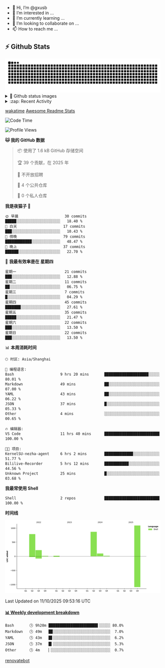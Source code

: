 - 👋 Hi, I’m @gxusb
- 👀 I’m interested in ...
- 🌱 I’m currently learning ...
- 💞️ I’m looking to collaborate on ...
- 📫 How to reach me ...

## ⚡ Github Stats

<picture>
  <source media="(prefers-color-scheme: dark)" srcset="assets/github-snake-dark.svg" />
  <source media="(prefers-color-scheme: light)" srcset="assets/github-snake.svg" />
  <img alt="github-snake" src="assets/github-snake.svg" />
</picture>

<details>
<summary>👀 Github status images</summary>
<p align="left">
  <img width="49.8%" src="https://github-readme-stats.vercel.app/api?username=gxusb&show_icons=true&theme=tokyonight&hide_border=true&locale=cn">
  [![GitHub Streak](https://streak-stats.demolab.com?user=gxusb&theme=vue&locale=zh_Hans&date_format=%5BY.%5Dn.j)](https://git.io/streak-stats)
</p>

[![Ashutosh's github activity graph](https://github-readme-activity-graph.vercel.app/graph?username=gxusb&bg_color=293036&color=ffffff&line=9ecbff&point=f97583&area=true&hide_border=true)](https://github.com/ashutosh00710/github-readme-activity-graph)
</details>

<details>
<summary>:zap: Recent Activity</summary>
<!--START_SECTION:activity-->

1. 🎉 Merged PR [#17](https://github.com/gxusb/gxusb/pull/17) in [gxusb/gxusb](https://github.com/gxusb/gxusb)
2. 🎉 Merged PR [#16](https://github.com/gxusb/gxusb/pull/16) in [gxusb/gxusb](https://github.com/gxusb/gxusb)
3. 🎉 Merged PR [#15](https://github.com/gxusb/gxusb/pull/15) in [gxusb/gxusb](https://github.com/gxusb/gxusb)
4. 🎉 Merged PR [#14](https://github.com/gxusb/gxusb/pull/14) in [gxusb/gxusb](https://github.com/gxusb/gxusb)
5. ❗ Opened issue [#56](https://github.com/hua0512/stream-rec/issues/56) in [hua0512/stream-rec](https://github.com/hua0512/stream-rec)
6. ❗ Opened issue [#50](https://github.com/hua0512/stream-rec/issues/50) in [hua0512/stream-rec](https://github.com/hua0512/stream-rec)
7. 🗣 Commented on [#5](https://github.com/v03413/ServerStatus-Client/issues/5) in [v03413/ServerStatus-Client](https://github.com/v03413/ServerStatus-Client)
8. ❗️ Opened issue [#5](https://github.com/v03413/ServerStatus-Client/issues/5) in [v03413/ServerStatus-Client](https://github.com/v03413/ServerStatus-Client)
9. ❗️ Opened issue [#2233](https://github.com/alist-org/alist/issues/2233) in [alist-org/alist](https://github.com/alist-org/alist)
10. ❗️ Opened issue [#194](https://github.com/cppla/ServerStatus/issues/194) in [cppla/ServerStatus](https://github.com/cppla/ServerStatus)

<!--END_SECTION:activity-->
</details>

[wakatime](https://wakatime.com/dashboard) [Awesome Readme Stats](https://github.com/marketplace/actions/profile-readme-development-stats)

<!--START_SECTION:waka-->
![Code Time](http://img.shields.io/badge/Code%20Time-202%20hrs%2018%20mins-blue)

![Profile Views](http://img.shields.io/badge/%E4%B8%AA%E4%BA%BA%E8%B5%84%E6%96%99%E8%A7%82%E7%9C%8B%E6%AC%A1%E6%95%B0-412-blue)

**🐱 我的 GitHub 数据** 

> 📦  使用了 1.6 kB GitHub 存储空间 
 > 
> 🏆 39 个贡献，在 2025 年
 > 
> 🚫 不开放招聘
 > 
> 📜 4 个公共仓库 
 > 
> 🔑 0 个私人仓库 
 > 
**我是夜猫子 🦉** 

```text
🌞 早晨                     30 commits          █████░░░░░░░░░░░░░░░░░░░░   18.40 % 
🌆 白天                     17 commits          ███░░░░░░░░░░░░░░░░░░░░░░   10.43 % 
🌃 傍晚                     79 commits          ████████████░░░░░░░░░░░░░   48.47 % 
🌙 晚上                     37 commits          ██████░░░░░░░░░░░░░░░░░░░   22.70 % 
```
📅 **我最有效率是在 星期四** 

```text
星期一                      21 commits          ███░░░░░░░░░░░░░░░░░░░░░░   12.88 % 
星期二                      11 commits          ██░░░░░░░░░░░░░░░░░░░░░░░   06.75 % 
星期三                      7 commits           █░░░░░░░░░░░░░░░░░░░░░░░░   04.29 % 
星期四                      45 commits          ███████░░░░░░░░░░░░░░░░░░   27.61 % 
星期五                      35 commits          █████░░░░░░░░░░░░░░░░░░░░   21.47 % 
星期六                      22 commits          ███░░░░░░░░░░░░░░░░░░░░░░   13.50 % 
星期日                      22 commits          ███░░░░░░░░░░░░░░░░░░░░░░   13.50 % 
```


📊 **本周消耗时间** 

```text
🕑︎ 时区: Asia/Shanghai

💬 编程语言: 
Bash                     9 hrs 20 mins       ████████████████████░░░░░   80.01 % 
Markdown                 49 mins             ██░░░░░░░░░░░░░░░░░░░░░░░   07.00 % 
YAML                     43 mins             ██░░░░░░░░░░░░░░░░░░░░░░░   06.22 % 
JSON                     37 mins             █░░░░░░░░░░░░░░░░░░░░░░░░   05.33 % 
Other                    4 mins              ░░░░░░░░░░░░░░░░░░░░░░░░░   00.65 % 

🔥 编辑器: 
VS Code                  11 hrs 40 mins      █████████████████████████   100.00 % 

🐱‍💻 项目: 
KernelSU-nezha-agent     6 hrs 2 mins        █████████████░░░░░░░░░░░░   51.77 % 
Bililive-Recorder        5 hrs 12 mins       ███████████░░░░░░░░░░░░░░   44.56 % 
Unknown Project          25 mins             █░░░░░░░░░░░░░░░░░░░░░░░░   03.68 % 
```

**我最常使用 Shell** 

```text
Shell                    2 repos             █████████████████████████   100.00 % 
```



**时间线**

![Lines of Code chart](https://raw.githubusercontent.com/gxusb/gxusb/master/assets/bar_graph.png)


 Last Updated on 11/10/2025 09:53:16 UTC
<!--END_SECTION:waka-->

<!-- waka-box start -->
#### <a href="https://gist.github.com/595eec8ae8745b516c9a8ad8a265a100" target="_blank">📊 Weekly development breakdown</a>
```text
Bash       🕓 9h20m ██████████████████████▍░░░░░ 80.0%
Markdown   🕓 49m   █▉░░░░░░░░░░░░░░░░░░░░░░░░░░  7.0%
YAML       🕓 43m   █▋░░░░░░░░░░░░░░░░░░░░░░░░░░  6.2%
JSON       🕓 37m   █▍░░░░░░░░░░░░░░░░░░░░░░░░░░  5.3%
Other      🕓 4m    ▏░░░░░░░░░░░░░░░░░░░░░░░░░░░  0.7%
```
<!-- Powered by https://github.com/YouEclipse/waka-box-go . -->
<!-- waka-box end -->

<!---
gxusb/gxusb is a ✨ special ✨ repository because its `README.md` (this file) appears on your GitHub profile.
You can click the Preview link to take a look at your changes.
--->

[renovatebot](https://app.renovatebot.com/dashboard)
